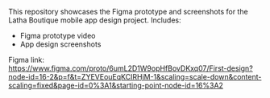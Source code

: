 This repository showcases the Figma prototype and screenshots for the Latha Boutique mobile app design project.
Includes:
- Figma prototype video
- App design screenshots
 
 Figma link: https://www.figma.com/proto/6umL2D1W9opHfBovDKxq07/First-design?node-id=16-2&p=f&t=ZYEVEouEqKCIRHjM-1&scaling=scale-down&content-scaling=fixed&page-id=0%3A1&starting-point-node-id=16%3A2

